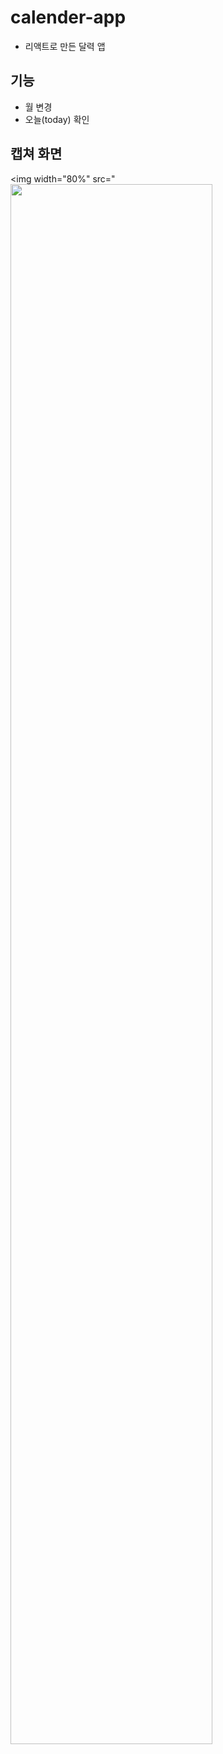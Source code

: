 # calender-app
- 리액트로 만든 달력 앱
## 기능
- 월 변경
- 오늘(today) 확인
## 캡쳐 화면
<img width="80%" src="<img width="80%" src="https://user-images.githubusercontent.com/16822641/109461495-913fc480-7aa5-11eb-9d0e-aff762669f98.gif"/>
